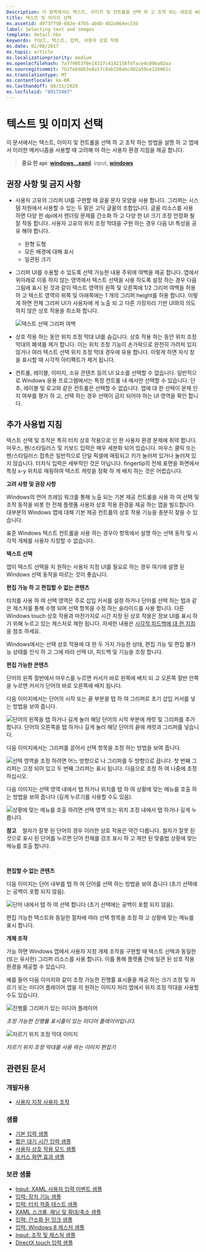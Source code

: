 ```yaml
---
Description: 이 항목에서는 텍스트, 이미지 및 컨트롤을 선택 하 고 조작 하는 새로운 Windows UI에 대해 설명 하 고 Windows 앱에서 이러한 새 선택 및 조작 메커니즘을 사용할 때 고려해 야 하는 사용자 환경 지침을 제공 합니다.
title: 텍스트 및 이미지 선택
ms.assetid: d973ffd8-602e-47b5-ab0b-4b2a964ec53d
label: Selecting text and images
template: detail.hbs
keywords: 키보드, 텍스트, 입력, 사용자 상호 작용
ms.date: 02/08/2017
ms.topic: article
ms.localizationpriority: medium
ms.openlocfilehash: 7a779053f0e14317c4142158fdface4c806a02aa
ms.sourcegitcommit: 7b2febddb3e8a17c9ab158abcdd2a59ce126661c
ms.translationtype: MT
ms.contentlocale: ko-KR
ms.lasthandoff: 08/31/2020
ms.locfileid: "89172467"
---
```

# <a name="selecting-text-and-images"></a>텍스트 및 이미지 선택


이 문서에서는 텍스트, 이미지 및 컨트롤을 선택 하 고 조작 하는 방법을 설명 하 고 앱에서 이러한 메커니즘을 사용할 때 고려해 야 하는 사용자 환경 지침을 제공 합니다.

> **중요 한 api**: [**windows. .xaml**](/uwp/api/Windows.UI.Xaml.Input). input, [**windows**](/uwp/api/Windows.UI.Input)
 


## <a name="dos-and-donts"></a>권장 사항 및 금지 사항


-   사용자 고유의 그리퍼 UI를 구현할 때 글꼴 문자 모양을 사용 합니다. 그리퍼는 시스템 차원에서 사용할 수 있는 두 맑은 고딕 글꼴의 조합입니다. 글꼴 리소스를 사용 하면 다양 한 dpi에서 렌더링 문제를 간소화 하 고 다양 한 UI 크기 조정 안정화 될 잘 작동 합니다. 사용자 고유의 위치 조정 막대을 구현 하는 경우 다음 UI 특성을 공유 해야 합니다.

    -   원형 도형
    -   모든 배경에 대해 표시
    -   일관된 크기
-   그리퍼 UI를 수용할 수 있도록 선택 가능한 내용 주위에 여백을 제공 합니다. 앱에서 위아래로 이동 하지 않는 영역에서 텍스트 선택을 사용 하도록 설정 하는 경우 다음 그림에 표시 된 것과 같이 텍스트 영역의 왼쪽 및 오른쪽에 1/2 그리퍼 여백을 허용 하 고 텍스트 영역의 위쪽 및 아래쪽에는 1 개의 그리퍼 height를 허용 합니다. 이렇게 하면 전체 그리퍼 UI가 사용자에 게 노출 되 고 다른 가장자리 기반 UI와의 의도 하지 않은 상호 작용을 최소화 합니다.

    ![텍스트 선택 그리퍼 여백](images/textselection-gripper-margins.png)

-   상호 작용 하는 동안 위치 조정 막대 UI를 숨깁니다. 상호 작용 하는 동안 위치 조정 막대의 폐색를 제거 합니다. 이는 위치 조정 기능이 손가락으로 완전히 가려져 있지 않거나 여러 텍스트 선택 위치 조정 막대 경우에 유용 합니다. 이렇게 하면 자식 창을 표시할 때 시각적 아티팩트가 제거 됩니다.

-   컨트롤, 레이블, 이미지, 소유 콘텐츠 등의 UI 요소를 선택할 수 없습니다. 일반적으로 Windows 응용 프로그램에서는 특정 컨트롤 내 에서만 선택할 수 있습니다. 단추, 레이블 및 로고와 같은 컨트롤은 선택할 수 없습니다. 앱에 대 한 선택이 문제 인지 여부를 평가 하 고, 선택 하는 경우 선택이 금지 되어야 하는 UI 영역을 확인 합니다. 

## <a name="additional-usage-guidance"></a>추가 사용법 지침


텍스트 선택 및 조작은 특히 터치 상호 작용으로 인 한 사용자 환경 문제에 취약 합니다. 마우스, 펜/스타일러스 및 키보드 입력은 매우 세분화 되어 있습니다. 마우스 클릭 또는 펜/스타일러스 접촉은 일반적으로 단일 픽셀에 매핑되고 키가 눌러져 있거나 눌러져 있지 않습니다. 터치식 입력은 세부적인 것은 아닙니다. fingertip의 전체 표면을 화면에서 특정 x-y 위치로 매핑하여 텍스트 캐럿을 정확 하 게 배치 하는 것은 어렵습니다.

**고려 사항 및 권장 사항**

Windows의 언어 프레임 워크를 통해 노출 되는 기본 제공 컨트롤을 사용 하 여 선택 및 조작 동작을 비롯 한 전체 플랫폼 사용자 상호 작용 환경을 제공 하는 앱을 빌드합니다. 대부분의 Windows 앱에 대해 기본 제공 컨트롤의 상호 작용 기능을 충분히 찾을 수 있습니다.

표준 Windows 텍스트 컨트롤을 사용 하는 경우이 항목에서 설명 하는 선택 동작 및 시각적 개체를 사용자 지정할 수 없습니다.

**텍스트 선택**

앱이 텍스트 선택을 지 원하는 사용자 지정 UI를 필요로 하는 경우 여기에 설명 된 Windows 선택 동작을 따르는 것이 좋습니다.

**편집 가능 하 고 편집할 수 없는 콘텐츠**


터치를 사용 하 여 선택 영역은 주로 삽입 커서를 설정 하거나 단어를 선택 하는 탭과 같은 제스처를 통해 수행 되며 선택 항목을 수정 하는 슬라이드를 사용 합니다. 다른 Windows touch 상호 작용과 마찬가지로 시간 지정 된 상호 작용은 정보 UI를 표시 하기 위해 누르고 있는 제스처로 제한 됩니다. 자세한 내용은 [시각적 피드백에 대 한 지침](guidelines-for-visualfeedback.md)을 참조 하세요.

Windows에서는 선택 상호 작용에 대 한 두 가지 가능한 상태, 편집 가능 및 편집 불가능 상태를 인식 하 고 그에 따라 선택 UI, 피드백 및 기능을 조정 합니다.

**편집 가능한 콘텐츠**

단어의 왼쪽 절반에서 마우스를 누르면 커서가 바로 왼쪽에 배치 되 고 오른쪽 절반 안쪽을 누르면 커서가 단어의 바로 오른쪽에 배치 됩니다.

다음 이미지에서는 단어의 시작 또는 끝 부분을 탭 하 여 그리퍼로 초기 삽입 커서를 넣는 방법을 보여 줍니다.

![단어의 왼쪽을 탭 하거나 길게 눌러 해당 단어의 시작 부분에 캐럿 및 그리퍼를 추가 합니다. 단어의 오른쪽을 탭 하거나 길게 눌러 해당 단어의 끝에 캐럿과 그리퍼를 넣습니다.](images/textselection-place-caret.png)

다음 이미지에서는 그리퍼를 끌어서 선택 항목을 조정 하는 방법을 보여 줍니다.

![선택 영역을 조정 하려면 어느 방향으로 나 그리퍼를 두 방향으로 끕니다. 첫 번째 그리퍼는 고정 되어 있고 두 번째 그리퍼는 표시 됩니다. 다음으로 조정 하 여 나중에 조정 하십시오.](images/adjust-selection.png)

다음 이미지는 선택 영역 내에서 탭 하거나 위치를 탭 하 여 상황에 맞는 메뉴를 호출 하는 방법을 보여 줍니다 (길게 누르기를 사용할 수도 있음).

![상황에 맞는 메뉴를 호출 하려면 선택 영역 또는 위치 조정 내에서 탭 하거나 길게 누릅니다.](images/textselection-show-context.png)

**참고**    철자가 잘못 된 단어의 경우 이러한 상호 작용은 약간 다릅니다. 철자가 잘못 된 것으로 표시 된 단어를 누르면 단어 전체를 강조 표시 하 고 제안 된 맞춤법 상황에 맞는 메뉴를 호출 합니다.

 

**편집할 수 없는 콘텐츠**

다음 이미지는 단어 내부를 탭 하 여 단어를 선택 하는 방법을 보여 줍니다 (초기 선택에는 공백이 포함 되지 않음).

![단어 내에서 탭 하 여 선택 합니다 (초기 선택에는 공백이 포함 되지 않음).](images/select-word.png)

편집 가능한 텍스트와 동일한 절차에 따라 선택 항목을 조정 하 고 상황에 맞는 메뉴를 표시 합니다.

**개체 조작**

가능 하면 Windows 앱에서 사용자 지정 개체 조작을 구현할 때 텍스트 선택과 동일한 (또는 유사한) 그리퍼 리소스를 사용 합니다. 이를 통해 플랫폼 간에 일관 된 상호 작용 환경을 제공할 수 있습니다.

예를 들어 다음 이미지와 같이 조정 가능한 진행률 표시줄을 제공 하는 크기 조정 및 자르기 또는 미디어 플레이어 앱을 지 원하는 이미지 처리 앱에서 위치 조정 막대을 사용할 수도 있습니다.

![진행률 그리퍼가 있는 미디어 플레이어](images/gripper-mediaplayer.png)

*조정 가능한 진행률 표시줄이 있는 미디어 플레이어입니다.*

![자르기 위치 조정 막대 이미지](images/gripper-imagemanip.png)

*자르기 위치 조정 막대를 사용 하는 이미지 편집기*

## <a name="related-articles"></a>관련된 문서

### <a name="for-developers"></a>개발자용

- [사용자 지정 사용자 조작](../layout/index.md)

### <a name="samples"></a>샘플

- [기본 입력 샘플](https://github.com/Microsoft/Windows-universal-samples/tree/master/Samples/BasicInput)
- [짧은 대기 시간 입력 샘플](https://github.com/Microsoft/Windows-universal-samples/tree/master/Samples/LowLatencyInput)
- [사용자 상호 작용 모드 샘플](https://github.com/Microsoft/Windows-universal-samples/tree/master/Samples/UserInteractionMode)
- [포커스 화면 효과 샘플](https://github.com/Microsoft/Windows-universal-samples/tree/master/Samples/XamlFocusVisuals)

### <a name="archive-samples"></a>보관 샘플

- [Input: XAML 사용자 입력 이벤트 샘플](https://github.com/microsoftarchive/msdn-code-gallery-microsoft/tree/411c271e537727d737a53fa2cbe99eaecac00cc0/Official%20Windows%20Platform%20Sample/Input%20XAML%20user%20input%20events%20sample)
- [입력: 장치 기능 샘플](https://github.com/microsoftarchive/msdn-code-gallery-microsoft/tree/411c271e537727d737a53fa2cbe99eaecac00cc0/Official%20Windows%20Platform%20Sample/Windows%208%20app%20samples/%5BC%23%5D-Windows%208%20app%20samples/C%23/Windows%208%20app%20samples/Input%20Device%20capabilities%20sample%20(Windows%208))
- [입력: 터치 적중 테스트 샘플](https://github.com/microsoftarchive/msdn-code-gallery-microsoft/tree/411c271e537727d737a53fa2cbe99eaecac00cc0/Official%20Windows%20Platform%20Sample/Windows%208%20desktop%20samples/%5BC%2B%2B%5D-Windows%208%20desktop%20samples/C%2B%2B/Windows%208%20desktop%20samples/Input%20Touch%20hit%20testing%20sample)
- [XAML 스크롤, 패닝 및 확대/축소 샘플](https://github.com/microsoftarchive/msdn-code-gallery-microsoft/tree/411c271e537727d737a53fa2cbe99eaecac00cc0/Official%20Windows%20Platform%20Sample/Universal%20Windows%20app%20samples/111487-Universal%20Windows%20app%20samples/XAML%20scrolling%2C%20panning%2C%20and%20zooming%20sample)
- [입력: 간소화 된 잉크 샘플](https://github.com/microsoftarchive/msdn-code-gallery-microsoft/tree/411c271e537727d737a53fa2cbe99eaecac00cc0/Official%20Windows%20Platform%20Sample/Input%20Simplified%20ink%20sample)
- [입력: Windows 8 제스처 샘플](/samples/browse/?redirectedfrom=MSDN-samples)
- [Input: 조작 및 제스처 샘플](https://github.com/microsoftarchive/msdn-code-gallery-microsoft/tree/411c271e537727d737a53fa2cbe99eaecac00cc0/Official%20Windows%20Platform%20Sample/Input%20Gestures%20and%20manipulations%20with%20GestureRecognizer)
- [DirectX touch 입력 샘플](https://github.com/microsoftarchive/msdn-code-gallery-microsoft/tree/411c271e537727d737a53fa2cbe99eaecac00cc0/Official%20Windows%20Platform%20Sample/Windows%208%20app%20samples/%5BC%2B%2B%5D-Windows%208%20app%20samples/C%2B%2B/Windows%208%20app%20samples/DirectX%20touch%20input%20sample%20(Windows%208))